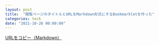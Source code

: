 ```yaml
---
layout: post
title:  "閲覧ページのタイトルとURLをMarkdown形式にするBookmarkletを作った"
categories: teck
date: "2021-10-26 00:00:00"
---
```



<a class="btn btn-success" href="javascript:javascript%3A!function(a)%7Bvar%20b%3Ddocument.createElement(%22textarea%22)%2Cc%3Ddocument.getSelection()%3Bb.textContent%3Da%2Cdocument.body.appendChild(b)%2Cc.removeAllRanges()%2Cb.select()%2Cdocument.execCommand(%22copy%22)%2Cc.removeAllRanges()%2Cdocument.body.removeChild(b)%7D(%22%5B%22%20%2B%20document.title%20%2B%20%22%5D(%22%20%2B%20document.URL%20%2B%20%22)%22)%3Bvoid(0);">URLをコピー（Markdown）</a>
